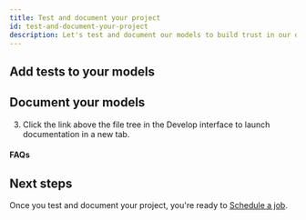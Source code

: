 ```yaml
---
title: Test and document your project
id: test-and-document-your-project
description: Let's test and document our models to build trust in our data.
---
```


## Add tests to your models

<Snippet src="tutorial-add-tests-to-models" />

## Document your models

<Snippet src="tutorial-document-your-models" />

3. Click the link above the file tree in the Develop interface to launch documentation in a new tab.

#### FAQs

<FAQ src="Docs/long-descriptions" />
<FAQ src="Docs/sharing-documentation" />

## Next steps

Once you test and document your project, you're ready to [Schedule a job](/docs/get-started/getting-started/building-your-first-project/schedule-a-job).

<Snippet src="tutorial-next-steps-tests" />
